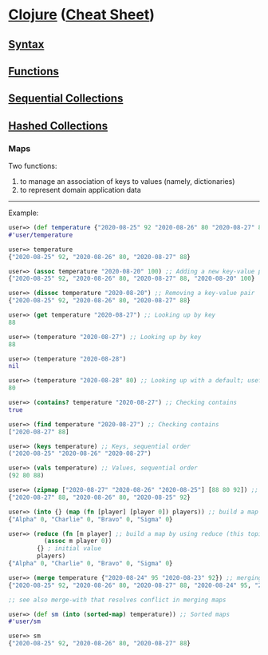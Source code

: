 # <a href="./README.md">Clojure</a> (<a href="https://clojure.org/api/cheatsheet">Cheat Sheet</a>)

## <a href="./Syntax.md">Syntax</a>

## <a href="./Functions.md">Functions</a>

## <a href="./Sequential_Collections.md">Sequential Collections</a>

## <a href="./Hashed_Collections.md">Hashed Collections</a>

### Maps

Two functions:
1. to manage an association of keys to values (namely, dictionaries)
2. to represent domain application data

<hr>

Example:
```Clojure
user=> (def temperature {"2020-08-25" 92 "2020-08-26" 80 "2020-08-27" 88}) ;; Creating a literal map by { and }.
#'user/temperature

user=> temperature
{"2020-08-25" 92, "2020-08-26" 80, "2020-08-27" 88}

user=> (assoc temperature "2020-08-20" 100) ;; Adding a new key-value pair, or updating it
{"2020-08-25" 92, "2020-08-26" 80, "2020-08-27" 88, "2020-08-20" 100}

user=> (dissoc temperature "2020-08-20") ;; Removing a key-value pair
{"2020-08-25" 92, "2020-08-26" 80, "2020-08-27" 88}

user=> (get temperature "2020-08-27") ;; Looking up by key
88

user=> (temperature "2020-08-27") ;; Looking up by key
88

user=> (temperature "2020-08-28")
nil

user=> (temperature "2020-08-28" 80) ;; Looking up with a default; useful when the key is not found
80

user=> (contains? temperature "2020-08-27") ;; Checking contains
true

user=> (find temperature "2020-08-27") ;; Checking contains
["2020-08-27" 88]

user=> (keys temperature) ;; Keys, sequential order
("2020-08-25" "2020-08-26" "2020-08-27")

user=> (vals temperature) ;; Values, sequential order
(92 80 88)

user=> (zipmap ["2020-08-27" "2020-08-26" "2020-08-25"] [88 80 92]) ;; build a map by zipping together two sequences
{"2020-08-27" 88, "2020-08-26" 80, "2020-08-25" 92}

user=> (into {} (map (fn [player] [player 0]) players)) ;; build a map by using map and into (this topic should be revisited later)
{"Alpha" 0, "Charlie" 0, "Bravo" 0, "Sigma" 0}

user=> (reduce (fn [m player] ;; build a map by using reduce (this topic should be revisited later)
          (assoc m player 0))
        {} ; initial value
        players)
{"Alpha" 0, "Charlie" 0, "Bravo" 0, "Sigma" 0}

user=> (merge temperature {"2020-08-24" 95 "2020-08-23" 92}) ;; merging maps; if both maps contain the same key, the rightmost one wins.
{"2020-08-25" 92, "2020-08-26" 80, "2020-08-27" 88, "2020-08-24" 95, "2020-08-23" 92}

;; see also merge-with that resolves conflict in merging maps

user=> (def sm (into (sorted-map) temperature)) ;; Sorted maps
#'user/sm

user=> sm
{"2020-08-25" 92, "2020-08-26" 80, "2020-08-27" 88}
```
